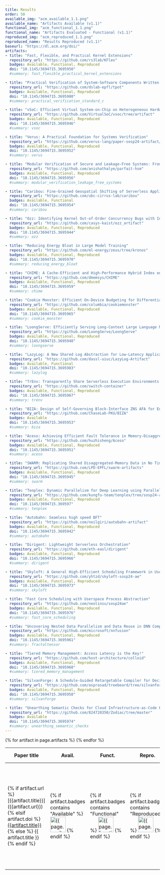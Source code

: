 ```yaml
---
title: Results
order: 50
available_img: "acm_available_1.1.png"
available_name: "Artifacts Available (v1.1)"
functional_img: "acm_functional_1.1.png"
functional_name: "Artifacts Evaluated - Functional (v1.1)"
reproduced_img: "acm_reproduced_1.1.png"
reproduced_name: "Results Reproduced (v1.1)"
baseurl: "https://dl.acm.org/doi/"
artifacts:
- title: "Fast, Flexible, and Practical Kernel Extensions"
  repository_url: "https://github.com/rs3lab/KFlex"
  badges: Available, Functional, Reproduced
  doi: "10.1145/3694715.3695950"
  #summary: fast_flexible_practical_kernel_extensions

- title: "Practical Verification of System-Software Components Written in Standard C"
  repository_url: "https://github.com/dslab-epfl/tpot"
  badges: Available, Functional, Reproduced
  doi: "10.1145/3694715.3695980"
  #summary: practical_verification_standard_c

- title: "vSoC: Efficient Virtual System-on-Chip on Heterogeneous Hardware"
  repository_url: "https://github.com/VirtualSoC/vsoc/tree/artifact"
  badges: Available, Functional, Reproduced
  doi: "10.1145/3694715.3695946"
  #summary: vsoc

- title: "Verus: A Practical Foundation for Systems Verification"
  repository_url: "https://github.com/verus-lang/paper-sosp24-artifact/blob/main/site/guide.md"
  badges: Available, Functional, Reproduced
  doi: "10.1145/3694715.3695952"
  #summary: verus

- title: "Modular Verification of Secure and Leakage-Free Systems: From Application Specification to Circuit-Level Implementation"
  repository_url: "https://github.com/anishathalye/parfait-hsm"
  badges: Available, Functional, Reproduced
  doi: "10.1145/3694715.3695956"
  #summary: modular_verification_leakage_free_systems

- title: "Caribou: Fine-Grained Geospatial Shifting of Serverless Applications for Sustainability"
  repository_url: "https://github.com/ubc-cirrus-lab/caribou"
  badges: Available, Functional
  doi: "10.1145/3694715.3695954"
  #summary: caribou

- title: "Ozz: Identifying Kernel Out-of-Order Concurrency Bugs with In-Vivo Memory Access Reordering"
  repository_url: "https://github.com/casys-kaist/ozz_artifact"
  badges: Available, Functional, Reproduced
  doi: "10.1145/3694715.3695944"
  #summary: ozz

- title: "Reducing Energy Bloat in Large Model Training"
  repository_url: "https://github.com/ml-energy/zeus/tree/kronos"
  badges: Available, Functional, Reproduced
  doi: "10.1145/3694715.3695970"
  #summary: reducing_energy_bloat

- title: "CHIME: A Cache-Efficient and High-Performance Hybrid Index on Disaggregated Memory"
  repository_url: "https://github.com/dmemsys/CHIME"
  badges: Available, Functional, Reproduced
  doi: "10.1145/3694715.3695959"
  #summary: chime

- title: "Cookie Monster: Efficient On-Device Budgeting for Differentially-Private Ad-Measurement Systems"
  repository_url: "https://github.com/columbia/cookiemonster"
  badges: Available, Functional, Reproduced
  doi: "10.1145/3694715.3695965"
  #summary: cookie_monster

- title: "LoongServe: Efficiently Serving Long-Context Large Language Models with Elastic Sequence Parallelism"
  repository_url: "https://github.com/LoongServe/LoongServe"
  badges: Available, Functional, Reproduced
  doi: "10.1145/3694715.3695948"
  #summary: loongserve

- title: "LazyLog: A New Shared Log Abstraction for Low-Latency Applications"
  repository_url: "https://github.com/dassl-uiuc/LazyLog-Artifact"
  badges: Available, Functional
  doi: "10.1145/3694715.3695983"
  #summary: lazylog

- title: "TrEnv: Transparently Share Serverless Execution Environments Across Different Functions and Nodes"
  repository_url: "https://github.com/switch-container"
  badges: Available, Functional, Reproduced
  doi: "10.1145/3694715.3695967"
  #summary: trenv

- title: "BIZA: Design of Self-Governing Block-Interface ZNS AFA for Endurance and Performance"
  repository_url: "https://github.com/ChaseLab-PKU/BIZA"
  badges: Available
  doi: "10.1145/3694715.3695953"
  #summary: biza

- title: "Aceso: Achieving Efficient Fault Tolerance in Memory-Disaggregated Key-Value Stores"
  repository_url: "https://github.com/huzhisheng/Aceso"
  badges: Available, Functional, Reproduced
  doi: "10.1145/3694715.3695951"
  #summary: aceso

- title: "SWARM: Replicating Shared Disaggregated-Memory Data in No Time"
  repository_url: "https://github.com/LPD-EPFL/swarm-artifacts"
  badges: Available, Functional, Reproduced
  doi: "10.1145/3694715.3695945"
  #summary: swarm

- title: "Tenplex: Dynamic Parallelism for Deep Learning using Parallelizable Tensor Collections"
  repository_url: "https://github.com/kungfu-team/tenplex/tree/sosp24-artifact"
  badges: Available, Functional, Reproduced
  doi: "10.1145/3694715.369597"
  #summary: tenplex

- title: "Autobahn: Seamless high speed BFT"
  repository_url: "https://github.com/neilgiri/autobahn-artifact"
  badges: Available, Functional, Reproduced
  doi: "10.1145/3694715.3695942"
  #summary: autobahn

- title: "Dirigent: Lightweight Serverless Orchestration"
  repository_url: "https://github.com/eth-easl/dirigent"
  badges: Available, Functional, Reproduced
  doi: "10.1145/3694715.3695966"
  #summary: dirigent

- title: "Skyloft: A General High-Efficient Scheduling Framework in User Space"
  repository_url: "https://github.com/yhtzd/skyloft-sosp24-ae"
  badges: Available, Functional, Reproduced
  doi: "10.1145/3694715.3695973"
  #summary: skyloft

- title: "Fast Core Scheduling with Userspace Process Abstraction"
  repository_url: "https://github.com/neolinsu/sosp24ae"
  badges: Available, Functional, Reproduced
  doi: "10.1145/3694715.3695976"
  #summary: fast_core_scheduling

- title: "Uncovering Nested Data Parallelism and Data Reuse in DNN Computation with FractalTensor"
  repository_url: "https://github.com/microsoft/nnfusion"
  badges: Available, Functional, Reproduced
  doi: "10.1145/3694715.3695961"
  #summary: fractaltensor

- title: "Tiered Memory Management: Access Latency is the Key!"
  repository_url: "https://github.com/host-architecture/colloid"
  badges: Available, Functional, Reproduced
  doi: "10.1145/3694715.3695968"
  #summary: tiered_memory_management

- title: "SilvanForge: A Schedule-Guided Retargetable Compiler for Decision Tree Inference"
  repository_url: "https://github.com/asprasad/treebeard/tree/silvanforge"
  badges: Available, Functional, Reproduced
  doi: "10.1145/3694715.3695958"
  #summary: silvanforge

- title: "Unearthing Semantic Checks for Cloud Infrastructure-as-Code Programs"
  repository_url: "https://github.com/824728350/Zodiac/tree/master"
  badges: Available
  doi: "10.1145/3694715.3695974"
  #summary: unearthing_semantic_checks
---
```


<table>
  <thead>
    <tr>
      <th>Paper title</th>
      <th>Avail.</th>
      <th>Funct.</th>
      <th>Repro.</th>
      <th>Available At</th>
      <th>Review Summary</th>
    </tr>
  </thead>
  <tbody>
  {% for artifact in page.artifacts %}
    <tr>
      <td>
        {% if artifact.url %}
          [{{artifact.title}}]({{artifact.url}})
        {% elsif artifact.doi %}
          <a href="{{page.baseurl}}{{artifact.doi}}">{{artifact.title}}</a>
        {% else %}
          {{ artifact.title }}
        {% endif %}
      </td>
      <td>
        {% if artifact.badges contains "Available" %}
          <img src="{{ site.baseurl }}/images/{{ page.available_img }}" alt="{{ page.available_name }}" width="50px">
        {% endif %}
      </td>
      <td>
        {% if artifact.badges contains "Functional" %}
          <img src="{{ site.baseurl }}/images/{{ page.functional_img }}" alt="{{ page.functional_name }}" width="50px">
        {% endif %}
      </td>
      <td>
        {% if artifact.badges contains "Reproduced" %}
          <img src="{{ site.baseurl }}/images/{{ page.reproduced_img }}" alt="{{ page.reproduced_name }}" width="50px">
        {% endif %}
      </td>
      <td>
        {% if artifact.repository_url %}
          <a href="{{artifact.repository_url}}">GitHub</a><br>
        {% endif %} {% if artifact.cloudlab_url %}
          <a href="{{artifact.cloudlab_url}}">CloudLab&nbsp;Profile</a><br>
        {% endif %} {% if artifact.scripts_url %}
          <a href="{{artifact.scripts_url}}">Scripts</a><br>
        {% endif %} {% if artifact.additional_urls %}
          {% for url in artifact.additional_urls %}
            <a href="{{url}}">Additional&nbsp;Resources</a><br>
          {% endfor %}
        {% endif %}
      </td>
      <td>
        {% if artifact.summary %}
          <a href="summaries/{{ artifact.summary }}">Summary</a>
        {% else %}
          <em>To be posted</em>
        {% endif %}
      </td>
    </tr>
    {% endfor %}
  </tbody>
</table>
